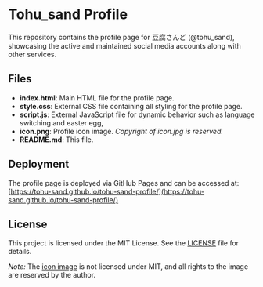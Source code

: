 # Tohu_sand Profile

This repository contains the profile page for 豆腐さんど (@tohu_sand), showcasing the active and maintained social media accounts along with other services.

## Files

- **index.html**: Main HTML file for the profile page.
- **style.css**: External CSS file containing all styling for the profile page.
- **script.js**: External JavaScript file for dynamic behavior such as language switching and easter egg,
- **icon.png**: Profile icon image. *Copyright of icon.jpg is reserved.*
- **README.md**: This file.

## Deployment

The profile page is deployed via GitHub Pages and can be accessed at:
[https://tohu-sand.github.io/tohu-sand-profile/](https://tohu-sand.github.io/tohu-sand-profile/)

## License

This project is licensed under the MIT License. See the [LICENSE](LICENSE) file for details.

*Note:* The [icon image](icon.jpg) is not licensed under MIT, and all rights to the image are reserved by the author.
